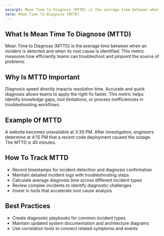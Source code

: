 ```yaml
---
excerpt: Mean Time to Diagnose (MTTD) is the average time between when an incident is detected and when its root cause is identified.
term: Mean Time To Diagnose (MTTD)
---
```

## What Is Mean Time To Diagnose (MTTD)

Mean Time to Diagnose (MTTD) is the average time between when an incident is detected and when its root cause is identified. This metric measures how efficiently teams can troubleshoot and pinpoint the source of problems.

## Why Is MTTD Important

Diagnosis speed directly impacts resolution time. Accurate and quick diagnosis allows teams to apply the right fix faster. This metric helps identify knowledge gaps, tool limitations, or process inefficiencies in troubleshooting workflows.

## Example Of MTTD

A website becomes unavailable at 3:30 PM. After investigation, engineers determine at 4:15 PM that a recent code deployment caused the outage. The MTTD is 45 minutes.

## How To Track MTTD

- Record timestamps for incident detection and diagnosis confirmation
- Maintain detailed incident logs with troubleshooting steps
- Calculate average diagnosis time across different incident types
- Review complex incidents to identify diagnostic challenges
- Invest in tools that accelerate root cause analysis

## Best Practices

- Create diagnostic playbooks for common incident types
- Maintain updated system documentation and architecture diagrams
- Use correlation tools to connect related symptoms and events
